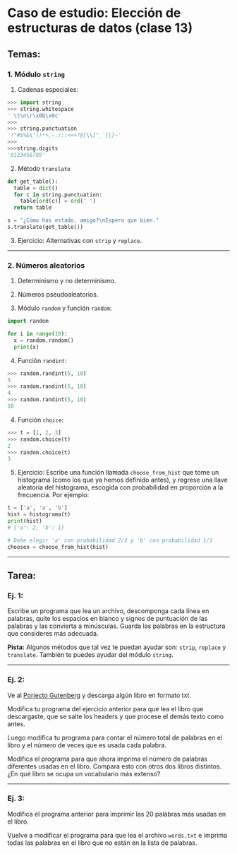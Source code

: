 # Caso de estudio: Elección de estructuras de datos (clase 13)

## Temas:

### 1. Módulo `string`

1. Cadenas especiales:

```python
>>> import string
>>> string.whitespace
' \t\n\r\x0b\x0c'
>>>
>>> string.punctuation
'!"#$%&\'()*+,-./:;<=>?@[\\]^_`{|}~'
>>>
>>>string.digits
'0123456789'
```

2. Método `translate`

```python
def get_table():
  table = dict()
  for c in string.punctuation:
    table[ord(c)] = ord(' ')
  return table

s = "¿Cómo has estado, amigo?\nEspero que bien."
s.translate(get_table())
```

3. Ejercicio: Alternativas con `strip` y `replace`.

---
### 2. Números aleatorios

1. Determinismo y no determinismo.

2. Números pseudoaleatorios.

3. Módulo `random` y función `random`:

```python
import random

for i in range(10):
  x = random.random()
  print(x)
```

4. Función `randint`:

```python
>>> random.randint(5, 10)
5
>>> random.randint(5, 10)
4
>>> random.randint(5, 10)
10
```

4. Función `choice`:

```python
>>> t = [1, 2, 3]
>>> random.choice(t)
2
>>> random.choice(t)
3
```

5. Ejercicio: Escribe una función llamada `choose_from_hist` que tome un histograma (como los que ya hemos definido antes), y regrese una llave aleatoria del histograma, escogida con probabilidad en proporción a la frecuencia. Por ejemplo:

```python
t = ['a', 'a', 'b']
hist = histograma(t)
print(hist)
# {'a': 2, 'b': 1}

# Debe elegir 'a' con probabilidad 2/3 y 'b' con probabilidad 1/3
choosen = choose_from_hist(hist)
```

---
## Tarea:

### Ej. 1:
Escribe un programa que lea un archivo, descomponga cada línea en palabras, quite los espacios en blanco y signos de puntuación de las palabras y las convierta a minúsculas. Guarda las palabras en la estructura que consideres más adecuada.

**Pista:** Algunos métodos que tal vez te puedan ayudar son: `strip`, `replace` y `translate`. También te puedes ayudar del módulo `string`.

---
### Ej. 2:
Ve al [Porjecto Gutenberg](http://gutenberg.org) y descarga algún libro en formato txt.

Modifica tu programa del ejercicio anterior para que lea el libro que descargaste, que se salte los headers y que procese el demás texto como antes.

Luego modifica tu programa para contar el número total de palabras en el libro y el número de veces que es usada cada palabra.

Modifica el programa para que ahora imprima el número de palabras diferentes usadas en el libro. Compara esto con otros dos libros distintos. ¿En qué libro se ocupa un vocabulario más extenso?

---
### Ej. 3:
Modifica el programa anterior para imprimir las 20 palábras más usadas en el libro.

Vuelve a modificar el programa para que lea el archivo `words.txt` e imprima todas las palabras en el libro que no están en la lista de palabras.
